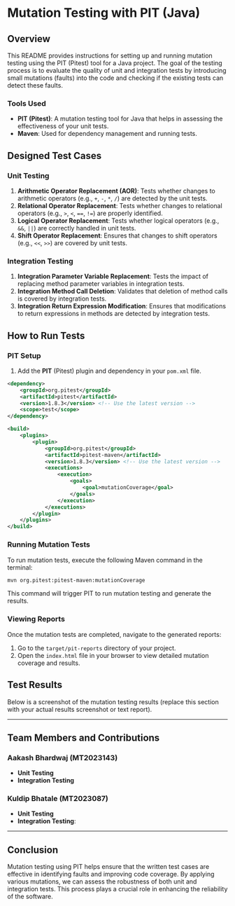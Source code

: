 # Mutation Testing with PIT (Java)

## Overview
This README provides instructions for setting up and running mutation testing using the PIT (Pitest) tool for a Java project. The goal of the testing process is to evaluate the quality of unit and integration tests by introducing small mutations (faults) into the code and checking if the existing tests can detect these faults.

### Tools Used
- **PIT (Pitest)**: A mutation testing tool for Java that helps in assessing the effectiveness of your unit tests.
- **Maven**: Used for dependency management and running tests.

## Designed Test Cases

### Unit Testing
1. **Arithmetic Operator Replacement (AOR)**: Tests whether changes to arithmetic operators (e.g., `+`, `-`, `*`, `/`) are detected by the unit tests.
2. **Relational Operator Replacement**: Tests whether changes to relational operators (e.g., `>`, `<`, `==`, `!=`) are properly identified.
3. **Logical Operator Replacement**: Tests whether logical operators (e.g., `&&`, `||`) are correctly handled in unit tests.
4. **Shift Operator Replacement**: Ensures that changes to shift operators (e.g., `<<`, `>>`) are covered by unit tests.

### Integration Testing
1. **Integration Parameter Variable Replacement**: Tests the impact of replacing method parameter variables in integration tests.
2. **Integration Method Call Deletion**: Validates that deletion of method calls is covered by integration tests.
3. **Integration Return Expression Modification**: Ensures that modifications to return expressions in methods are detected by integration tests.

## How to Run Tests

### PIT Setup
1. Add the **PIT** (Pitest) plugin and dependency in your `pom.xml` file.

```xml
<dependency>
    <groupId>org.pitest</groupId>
    <artifactId>pitest</artifactId>
    <version>1.8.3</version> <!-- Use the latest version -->
    <scope>test</scope>
</dependency>

<build>
    <plugins>
        <plugin>
            <groupId>org.pitest</groupId>
            <artifactId>pitest-maven</artifactId>
            <version>1.8.3</version> <!-- Use the latest version -->
            <executions>
                <execution>
                    <goals>
                        <goal>mutationCoverage</goal>
                    </goals>
                </execution>
            </executions>
        </plugin>
    </plugins>
</build>
```

### Running Mutation Tests
To run mutation tests, execute the following Maven command in the terminal:

```bash
mvn org.pitest:pitest-maven:mutationCoverage
```

This command will trigger PIT to run mutation testing and generate the results.

### Viewing Reports
Once the mutation tests are completed, navigate to the generated reports:

1. Go to the `target/pit-reports` directory of your project.
2. Open the `index.html` file in your browser to view detailed mutation coverage and results.

## Test Results
Below is a screenshot of the mutation testing results (replace this section with your actual results screenshot or text report).

---

## Team Members and Contributions

### Aakash Bhardwaj (MT2023143)
- **Unit Testing**
- **Integration Testing**
### Kuldip Bhatale (MT2023087)
- **Unit Testing**
-  **Integration Testing**:
---

## Conclusion
Mutation testing using PIT helps ensure that the written test cases are effective in identifying faults and improving code coverage. By applying various mutations, we can assess the robustness of both unit and integration tests. This process plays a crucial role in enhancing the reliability of the software.

